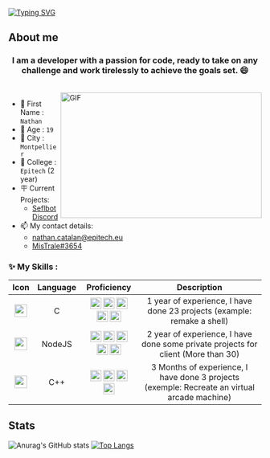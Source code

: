 [![Typing SVG](https://readme-typing-svg.herokuapp.com?font=Fira+Code&size=25&duration=3000&pause=1000&color=BF00F7&width=435&lines=Hello+!+It's+Nathan+%F0%9F%98%8A;I'm+a+Back-End+Developer+%F0%9F%A7%91%E2%80%8D%F0%9F%92%BB;I+love+learning+new+things+%F0%9F%93%96)](https://git.io/typing-svg)


## About me

<h3 align="center"> I am a developer with a passion for code, ready to take on any challenge and work tirelessly to achieve the goals set. 😄
</h3>

<br>

<img align="right" margin-top="15px" width="400" height="250px" alt="GIF" src="https://cdn.dribbble.com/users/1059583/screenshots/4171367/coding-freak.gif" />

- 📇 First Name : `Nathan`
- 👨 Age : `19`
- 🌆 City : `Montpellier`
- 🏢 College : `Epitech` (2 year)
- 🪧 Current Projects:
  - [Seflbot Discord](https://github.com/CatalanNathan/Selfbot-Discord)
- 📫 My contact details:
  - [nathan.catalan@epitech.eu](https://www.google.com/intl/fr/gmail/about/)
  - [MisTrale#3654](https://discord.com/)

### ✨ My Skills :

|        Icon        |             Language             |         Proficiency         |               Description               |
|:------------------:|:--------------------------------:|:---------------------------:|:---------------------------------------:|
| <img src="https://upload.wikimedia.org/wikipedia/commons/thumb/1/18/C_Programming_Language.svg/1200px-C_Programming_Language.svg.png" width="25" vertical-align="middle"/> | C | <img src="https://uxwing.com/wp-content/themes/uxwing/download/arts-graphic-shapes/star-icon.png" width="22" vertical-align="middle"/> <img src="https://uxwing.com/wp-content/themes/uxwing/download/arts-graphic-shapes/star-icon.png" width="22" vertical-align="middle"/> <img src="https://uxwing.com/wp-content/themes/uxwing/download/arts-graphic-shapes/star-icon.png" width="22" vertical-align="middle"/> <img src="https://uxwing.com/wp-content/themes/uxwing/download/arts-graphic-shapes/star-icon.png" width="22" vertical-align="middle"/> <img src="https://uxwing.com/wp-content/themes/uxwing/download/arts-graphic-shapes/star-icon.png" width="22" vertical-align="middle"/> | 1 year of experience, I have done 23 projects (example: remake a shell) |
| <img src="https://images.g2crowd.com/uploads/product/image/large_detail/large_detail_f0b606abb6d19089febc9faeeba5bc05/nodejs-development-services.png" width="25" vertical-align="middle"/> | NodeJS | <img src="https://uxwing.com/wp-content/themes/uxwing/download/arts-graphic-shapes/star-icon.png" width="22" vertical-align="middle"/> <img src="https://uxwing.com/wp-content/themes/uxwing/download/arts-graphic-shapes/star-icon.png" width="22" vertical-align="middle"/> <img src="https://uxwing.com/wp-content/themes/uxwing/download/arts-graphic-shapes/star-icon.png" width="22" vertical-align="middle"/> <img src="https://uxwing.com/wp-content/themes/uxwing/download/arts-graphic-shapes/star-icon.png" width="22" vertical-align="middle"/> <img src="https://uxwing.com/wp-content/themes/uxwing/download/arts-graphic-shapes/star-icon.png" width="22" vertical-align="middle"/> | 2 year of experience, I have done some private projects for client (More than 30) |
| <img src="https://upload.wikimedia.org/wikipedia/commons/thumb/1/18/ISO_C%2B%2B_Logo.svg/1200px-ISO_C%2B%2B_Logo.svg.png" width="25" vertical-align="middle"/> | C++ | <img src="https://uxwing.com/wp-content/themes/uxwing/download/arts-graphic-shapes/star-icon.png" width="22" vertical-align="middle"/> <img src="https://uxwing.com/wp-content/themes/uxwing/download/arts-graphic-shapes/star-icon.png" width="22" vertical-align="middle"/> <img src="https://uxwing.com/wp-content/themes/uxwing/download/arts-graphic-shapes/star-icon.png" width="22" vertical-align="middle"/> <img src="https://uxwing.com/wp-content/themes/uxwing/download/arts-graphic-shapes/star-icon.png" width="22" vertical-align="middle"/> | 3 Months of experience, I have done 3 projects (exemple: Recreate an virtual arcade machine) |


## Stats
![Anurag's GitHub stats](https://github-readme-stats.vercel.app/api?username=CatalanNathan&count_private=true&show_icons=true) 
[![Top Langs](https://github-readme-stats.vercel.app/api/top-langs/?username=CatalanNathan&layout=compact)](https://github.com/anuraghazra/github-readme-stats)
```
